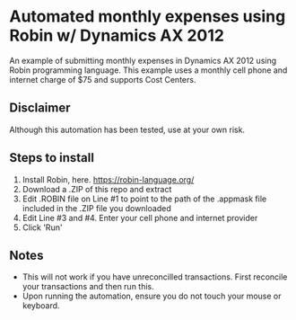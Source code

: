 # Automated monthly expenses using Robin w/ Dynamics AX 2012
An example of submitting monthly expenses in Dynamics AX 2012 using Robin programming language. This example uses a monthly cell phone and internet charge of $75 and supports Cost Centers.

## Disclaimer
Although this automation has been tested, use at your own risk.

## Steps to install

1. Install Robin, here. https://robin-language.org/
2. Download a .ZIP of this repo and extract
3. Edit .ROBIN file on Line #1 to point to the path of the .appmask file included in the .ZIP file you downloaded
4. Edit Line #3 and #4. Enter your cell phone and internet provider
5. Click 'Run'

## Notes
- This will not work if you have unreconcilled transactions. First reconcile your transactions and then run this.
- Upon running the automation, ensure you do not touch your mouse or keyboard.
